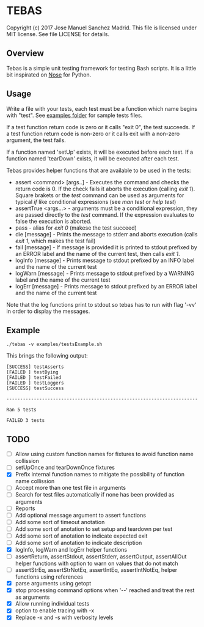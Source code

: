 TEBAS
============
Copyright (c) 2017 Jose Manuel Sanchez Madrid. This file is licensed under MIT license. See file LICENSE for details.

## Overview
Tebas is a simple unit testing framework for testing Bash scripts. It is a little bit inspirated on [Nose](http://nose.readthedocs.io/en/latest/) for Python.

## Usage
Write a file with your tests, each test must be a function which name begins with "test". See [examples folder](examples/) for sample tests files.

If a test function return code is zero or it calls "exit 0", the test succeeds.
If a test function return code is non-zero or it calls exit with a non-zero argument, the test fails.

If a function named 'setUp' exists, it will be executed before each test.
If a function named 'tearDown' exists, it will be executed after each test.

Tebas provides helper functions that are available to be used in the tests:
 * assert \<command\> [args..] - Executes the command and checks the return code is 0. If the check fails it aborts the execution (calling _exit 1_). Square brakets or the _test_ command can be used as arguments for typical _if_ like conditional expressions (see _man test_ or _help test_)
 * assertTrue \<args...\> - arguments must be a conditional expression, they are passed directly to the _test_ command. If the expression evaluates to false the execution is aborted.
 * pass - alias for _exit 0_ (makese the test succeed)
 * die [message] - Prints the message to stderr and aborts execution (calls _exit 1_, which makes the test fail)
 * fail [message] - If message is provided it is printed to stdout prefixed by an ERROR label and the name of the current test, then calls _exit 1_.
 * logInfo [message] - Prints message to stdout prefixed by an INFO label and the name of the current test
 * logWarn [message] - Prints message to stdout prefixed by a WARNING label and the name of the current test
 * logErr [message] - Prints message to stdout prefixed by an ERROR label and the name of the current test

Note that the log functions print to stdout so tebas has to run with flag '-vv' in order to display the messages.

## Example
```
./tebas -v examples/testsExample.sh
```
This brings the following output:
```
[SUCCESS] testAsserts
[FAILED ] testDying
[FAILED ] testFailed
[FAILED ] testLoggers
[SUCCESS] testSuccess

----------------------------------------------------------------------

Ran 5 tests

FAILED 3 tests
```

## TODO
 - [ ] Allow using custom function names for fixtures to avoid function name collission
 - [ ] setUpOnce and tearDownOnce fixtures
 - [x] Prefix internal function names to mitigate the possibility of function name collission
 - [ ] Accept more than one test file in arguments
 - [ ] Search for test files automatically if none has been provided as arguments
 - [ ] Reports
 - [ ] Add optional message argument to assert functions
 - [ ] Add some sort of timeout anotation
 - [ ] Add some sort of anotation to set setup and teardown per test
 - [ ] Add some sort of anotation to indicate expected exit
 - [ ] Add some sort of anotation to indicate description
 - [x] logInfo, logWarn and logErr helper functions
 - [ ] assertReturn, assertStdout, assertStderr, assertOutput, assertAllOut helper functions with option to warn on values that do not match
 - [ ] assertStrEq, assertStrNotEq, assertIntEq, assertIntNotEq, helper functions using references
 - [x] parse arguments using getopt
 - [x] stop processing command options when '--' reached and treat the rest as arguments
 - [x] Allow running individual tests
 - [x] option to enable tracing with -x
 - [x] Replace -x and -s with verbosity levels
